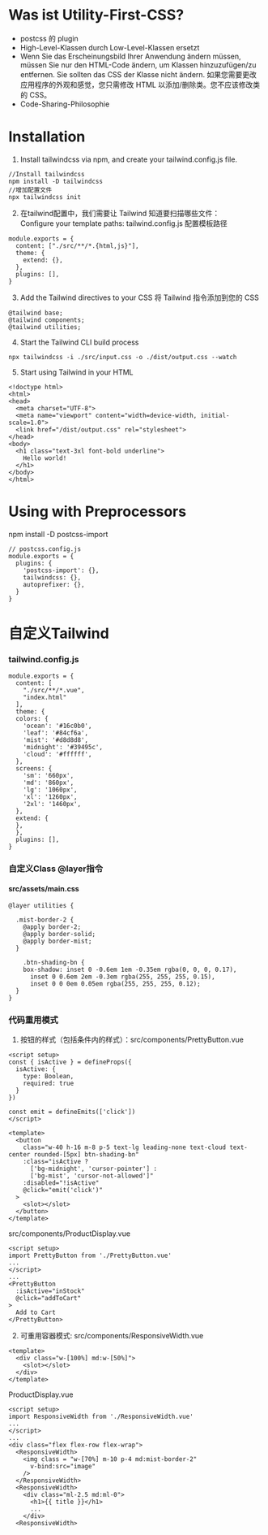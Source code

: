 # Was ist Utility-First-CSS?
- postcss 的 plugin
- High-Level-Klassen durch Low-Level-Klassen ersetzt 
- Wenn Sie das Erscheinungsbild Ihrer Anwendung ändern müssen, müssen Sie nur den HTML-Code ändern, um Klassen hinzuzufügen/zu entfernen. Sie sollten das CSS der Klasse nicht ändern.
如果您需要更改应用程序的外观和感觉，您只需修改 HTML 以添加/删除类。您不应该修改类的 CSS。
- Code-Sharing-Philosophie 
# Installation
1. Install tailwindcss via npm, and create your tailwind.config.js file.
```
//Install tailwindcss
npm install -D tailwindcss  
//增加配置文件
npx tailwindcss init
```
2. 在tailwind配置中，我们需要让 Tailwind 知道要扫描哪些文件：  
Configure your template paths: tailwind.config.js 配置模板路径
```
module.exports = {
  content: ["./src/**/*.{html,js}"],
  theme: {
    extend: {},
  },
  plugins: [],
}
```
3. Add the Tailwind directives to your CSS  将 Tailwind 指令添加到您的 CSS
```
@tailwind base;
@tailwind components;
@tailwind utilities;
```
4. Start the Tailwind CLI build process
```
npx tailwindcss -i ./src/input.css -o ./dist/output.css --watch
```
5. Start using Tailwind in your HTML
```
<!doctype html>
<html>
<head>
  <meta charset="UTF-8">
  <meta name="viewport" content="width=device-width, initial-scale=1.0">
  <link href="/dist/output.css" rel="stylesheet">
</head>
<body>
  <h1 class="text-3xl font-bold underline">
    Hello world!
  </h1>
</body>
</html>
```
# Using with Preprocessors
npm install -D postcss-import  

```
// postcss.config.js
module.exports = {
  plugins: {
    'postcss-import': {},
    tailwindcss: {},
    autoprefixer: {},
  }
}
```

# 自定义Tailwind
###  tailwind.config.js
```
module.exports = {
  content: [
    "./src/**/*.vue",
    "index.html"
  ],
  theme: {
  colors: {
    'ocean': '#16c0b0',
    'leaf': '#84cf6a',
    'mist': '#d8d8d8',
    'midnight': '#39495c',
    'cloud': '#ffffff',
  },
  screens: {
    'sm': '660px',
    'md': '860px',
    'lg': '1060px',
    'xl': '1260px',
    '2xl': '1460px',
  },
  extend: {
  },
  },
  plugins: [],
}
```
###  自定义Class @layer指令
#### src/assets/main.css
```
@layer utilities {

  .mist-border-2 {
    @apply border-2;
    @apply border-solid;
    @apply border-mist;
  }

    .btn-shading-bn {
    box-shadow: inset 0 -0.6em 1em -0.35em rgba(0, 0, 0, 0.17),
      inset 0 0.6em 2em -0.3em rgba(255, 255, 255, 0.15),
      inset 0 0 0em 0.05em rgba(255, 255, 255, 0.12);
  }
}
```
### 代码重用模式

1. 按钮的样式（包括条件内的样式）：src/components/PrettyButton.vue

```
<script setup>
const { isActive } = defineProps({
  isActive: {
    type: Boolean,
    required: true
  }
})

const emit = defineEmits(['click'])
</script>

<template>
  <button 
    class="w-40 h-16 m-8 p-5 text-lg leading-none text-cloud text-center rounded-[5px] btn-shading-bn" 
    :class="isActive ? 
      ['bg-midnight', 'cursor-pointer'] : 
      ['bg-mist', 'cursor-not-allowed']"  
    :disabled="!isActive"
    @click="emit('click')"
  >
    <slot></slot>
  </button>
</template>
```
src/components/ProductDisplay.vue
```
<script setup>
import PrettyButton from './PrettyButton.vue'
...
</script>
...
<PrettyButton 
  :isActive="inStock"
  @click="addToCart"
>
  Add to Cart
</PrettyButton>
```
2. 可重用容器模式: src/components/ResponsiveWidth.vue
```
<template>
  <div class="w-[100%] md:w-[50%]">
    <slot></slot>
  </div>
</template>
```
ProductDisplay.vue
```
<script setup>
import ResponsiveWidth from './ResponsiveWidth.vue'
...
</script>
...
<div class="flex flex-row flex-wrap">
  <ResponsiveWidth>
    <img class = "w-[70%] m-10 p-4 md:mist-border-2"
      v-bind:src="image"
    />
  </ResponsiveWidth>
  <ResponsiveWidth>
    <div class="ml-2.5 md:ml-0">
      <h1>{{ title }}</h1>
      ...
    </div>
  <ResponsiveWidth>
```
